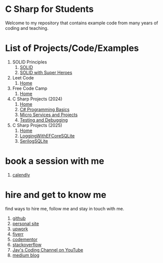 # C Sharp for Students

Welcome to my repository that contains example code from many years of coding and teaching.

# List of Projects/Code/Examples

1. SOLID Principles
    1. [SOLID](https://github.com/Jay-study-nildana/CSharpForStudents/tree/main/SOLIDPrinciples/SOLID-principles-harrymt-modified/Solid)
    1. [SOLID with Super Heroes](https://github.com/Jay-study-nildana/CSharpForStudents/tree/main/SOLIDPrinciples/SOLID-principles-harrymt-modified/SolidWithSuperHeroes)
1. Leet Code
    1. [Home](https://github.com/Jay-study-nildana/CSharpForStudents/tree/main/LC2024)
1. Free Code Camp
    1. [Home](https://github.com/Jay-study-nildana/CSharpForStudents/tree/main/FreeCodeCampCSharp)
1. C Sharp Projects (2024)
    1. [Home](https://github.com/Jay-study-nildana/CSharpForStudents/tree/main/CS2024)
    1. [C# Programming Basics](https://github.com/Jay-study-nildana/CSharpForStudents/tree/main/CS2024/B)
    1. [Micro Services and Projects](https://github.com/Jay-study-nildana/CSharpForStudents/tree/main/CS2024/MS)
    1. [Testing and Debugging](https://github.com/Jay-study-nildana/CSharpForStudents/tree/main/CS2024/TD)
1. C Sharp Projects (2025)
    1. [Home](https://github.com/Jay-study-nildana/CSharpForStudents/tree/main/CS2025)
    1. [LoggingWithEFCoreSQLite](https://github.com/Jay-study-nildana/CSharpForStudents/tree/main/CS2025/LoggingWithEFCoreSQLite)
    1. [SerilogSQLite](https://github.com/Jay-study-nildana/CSharpForStudents/tree/main/CS2025/SerilogSQLite)

# book a session with me

1. [calendly](https://calendly.com/jaycodingtutor/30min)

# hire and get to know me

find ways to hire me, follow me and stay in touch with me.

1. [github](https://github.com/Jay-study-nildana)
1. [personal site](https://thechalakas.com)
1. [upwork](https://www.upwork.com/fl/vijayasimhabr)
1. [fiverr](https://www.fiverr.com/jay_codeguy)
1. [codementor](https://www.codementor.io/@vijayasimhabr)
1. [stackoverflow](https://stackoverflow.com/users/5338888/jay)
1. [Jay's Coding Channel on YouTube](https://www.youtube.com/channel/UCJJVulg4J7POMdX0veuacXw/)
1. [medium blog](https://medium.com/@vijayasimhabr)